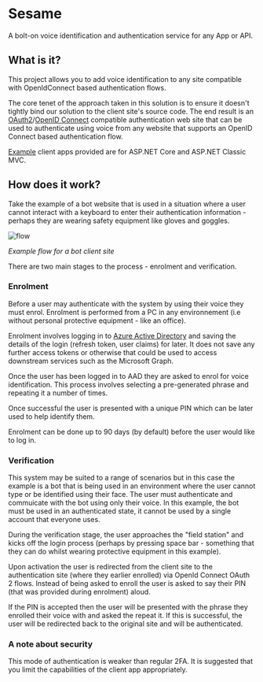 # Sesame 
A bolt-on voice identification and authentication service for any App or API.

## What is it?

This project allows you to add voice identification to any site compatible with OpenIdConnect based authentication flows. 

The core tenet of the approach taken in this solution is to ensure it doesn't tightly bind our solution to the client site's source code. The end result is an [OAuth2](https://oauth.net/2/)/[OpenID Connect](http://openid.net/connect/) compatible authentication web site that can be used to authenticate using voice from any website that supports an OpenID Connect based authentication flow. 

[Example](https://github.com/CSEANZ/Sesame/tree/master/Samples) client apps provided are for ASP.NET Core and ASP.NET Classic MVC. 

## How does it work?

Take the example of a bot website that is used in a situation where a user cannot interact with a keyboard to enter their authentication information - perhaps they are wearing safety equipment like gloves and goggles. 

![flow](https://user-images.githubusercontent.com/5225782/34549710-e37c1498-f15e-11e7-9b44-4a6d37c70310.jpg)

*Example flow for a bot client site*

There are two main stages to the process - enrolment and verification. 

### Enrolment

Before a user may authenticate with the system by using their voice they must enrol. Enrolment is performed from a PC in any environnement (i.e without personal protective equipment - like an office).

Enrolment involves logging in to [Azure Active Directory](https://docs.microsoft.com/en-us/azure/active-directory/active-directory-whatis) and saving the details of the login (refresh token, user claims) for later.  It does not save any further access tokens or otherwise that could be used to access downstream services such as the Microsoft Graph. 

Once the user has been logged in to AAD they are asked to enrol for voice identification. This process involves selecting a pre-generated phrase and repeating it a number of times.

Once successful the user is presented with a unique PIN which can be later used to help identify them. 

Enrolment can be done up to 90 days (by default) before the user would like to log in.  

### Verification

This system may be suited to a range of scenarios but in this case the example is a bot that is being used in an environment where the user cannot type or be identified using their face. The user must authenticate and commuicate with the bot using only their voice. In this example, the bot must be used in an authenticated state, it cannot be used by a single account that everyone uses. 

During the verification stage, the user approaches the "field station" and kicks off the login process (perhaps by pressing space bar - something that they can do whilst wearing protective equipment in this example). 

Upon activation the user is redirected from the client site to the authentication site (where they earlier enrolled) via OpenId Connect OAuth 2 flows.  Instead of being asked to enroll the user is asked to say their PIN (that was provided during enrolment) aloud. 

If the PIN is accepted then the user will be presented with the phrase they enrolled their voice with and asked the repeat it. If this is successful, the user will be redirected back to the original site and will be authenticated.  



### A note about security

This mode of authentication is weaker than regular 2FA. It is suggested that you limit the capabilities of the client app appropriately. 

